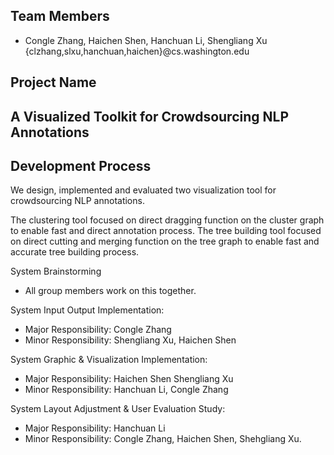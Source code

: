## Team Members
- Congle Zhang, Haichen Shen, Hanchuan Li, Shengliang Xu {clzhang,slxu,hanchuan,haichen}@cs.washington.edu

## Project Name
## A Visualized Toolkit for Crowdsourcing NLP Annotations
## Development Process
We design, implemented and evaluated two visualization tool for crowdsourcing NLP annotations.

The clustering tool focused on direct dragging function on the cluster graph to enable fast and direct annotation process. The tree building tool focused on direct cutting and merging function on the tree graph to enable fast and accurate tree building process.

System Brainstorming
- All group members work on this together.

System Input Output Implementation:
- Major Responsibility: Congle Zhang
- Minor Responsibility: Shengliang Xu, Haichen Shen

System Graphic & Visualization Implementation:
- Major Responsibility: Haichen Shen Shengliang Xu
- Minor Responsibility: Hanchuan Li, Congle Zhang

System Layout Adjustment & User Evaluation Study:
- Major Responsibility: Hanchuan Li
- Minor Responsibility: Congle Zhang, Haichen Shen, Shehgliang Xu.

